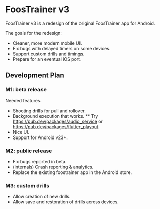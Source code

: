 # FoosTrainer v3

FoosTrainer v3 is a redesign of the original FoosTrainer app for Android.

The goals for the redesign:

* Cleaner, more modern mobile UI.
* Fix bugs with delayed timers on some devices.
* Support custom drills and timings.
* Prepare for an eventual iOS port.

## Development Plan

### M1: beta release

Needed features

* Shooting drills for pull and rollover.
* Background execution that works.
** Try https://pub.dev/packages/audio_service or https://pub.dev/packages/flutter_playout.
* Nice UI.
* Support for Android v23+.

### M2: public release

* Fix bugs reported in beta.
* (internals) Crash reporting & analytics.
* Replace the existing foostrainer app in the Android store.

### M3: custom drills

* Allow creation of new drills.
* Allow save and restoration of drills across devices.
